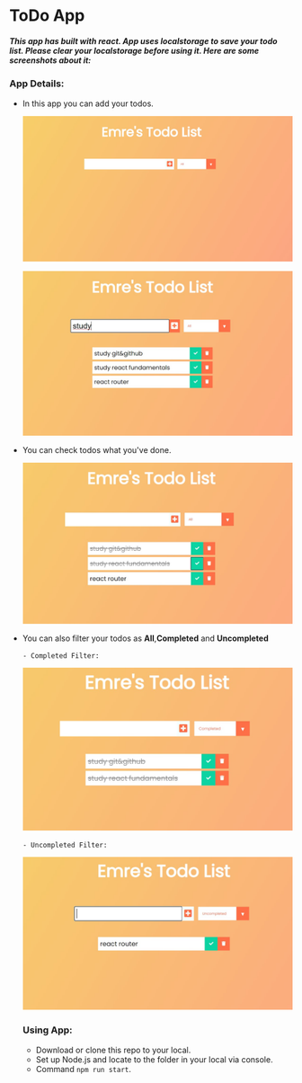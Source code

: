 # ToDo App

##### This app has built with react. App uses localstorage to save your todo list. Please clear your localstorage before using it. Here are some screenshots about it:

### App Details:

- In this app you can add your todos.

  ![App UI](https://raw.githubusercontent.com/emreharman/todo-app/master/src/img/emptyList.jpg)

  ![Full List](https://raw.githubusercontent.com/emreharman/todo-app/master/src/img/fullList.jpg)

- You can check todos what you've done.

  ![All Filter](https://raw.githubusercontent.com/emreharman/todo-app/master/src/img/allFilter.jpg)

- You can also filter your todos as **All**,**Completed** and **Uncompleted**

      - Completed Filter:

  ![Completed Filter](https://raw.githubusercontent.com/emreharman/todo-app/master/src/img/completedFilter.jpg)

      - Uncompleted Filter:

  ![Uncompleted Filter](https://raw.githubusercontent.com/emreharman/todo-app/master/src/img/unccompletedFilter.jpg)

  ### Using App:

  - Download or clone this repo to your local.
  - Set up Node.js and locate to the folder in your local via console.
  - Command `npm run start`.

